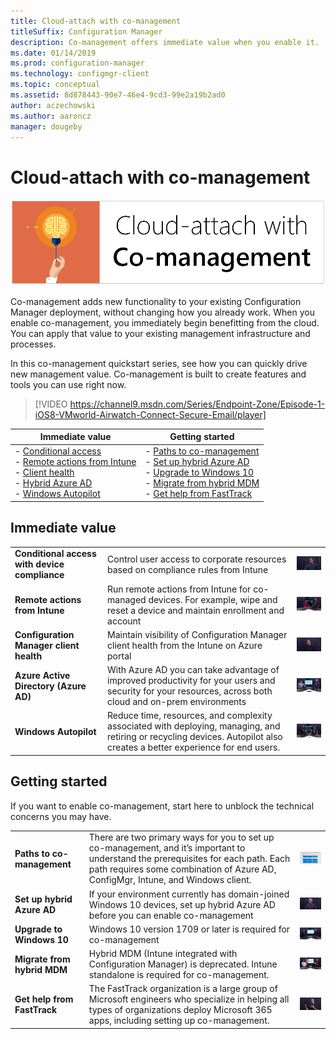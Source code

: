 ```yaml
---
title: Cloud-attach with co-management
titleSuffix: Configuration Manager
description: Co-management offers immediate value when you enable it.
ms.date: 01/14/2019
ms.prod: configuration-manager
ms.technology: configmgr-client
ms.topic: conceptual
ms.assetid: 8d878443-90e7-46e4-9cd3-99e2a19b2ad0
author: aczechowski
ms.author: aaroncz
manager: dougeby
---
```


# Cloud-attach with co-management

![Blastoff series banner](media/blastoff-banner.png)

Co-management adds new functionality to your existing Configuration Manager deployment, without changing how you already work. When you enable co-management, you immediately begin benefitting from the cloud. You can apply that value to your existing management infrastructure and processes.

In this co-management quickstart series, see how you can quickly drive new management value. Co-management is built to create features and tools you can use right now.


<!--update with final video for this overview, with some intro text-->
> [!VIDEO https://channel9.msdn.com/Series/Endpoint-Zone/Episode-1-iOS8-VMworld-Airwatch-Connect-Secure-Email/player]


| Immediate value | Getting started |
|-----------------|-----------------|
| - [Conditional access](#bkmk_ca)<br> - [Remote actions from Intune](#bkmk_remote)<br> - [Client health](#bkmk_client-health)<br> - [Hybrid Azure AD](#bkmk_hybrid-aad)<br> - [Windows Autopilot](#bkmk_autopilot) | - [Paths to co-management](#bkmk_paths)<br> - [Set up hybrid Azure AD](#bkmk_setup-hybrid-aad)<br> - [Upgrade to Windows 10](#bkmk_upgrade-win10)<br> - [Migrate from hybrid MDM](#bkmk_migrate-hybrid-mdm)<br> - [Get help from FastTrack](#bkmk_fasttrack) | 



## Immediate value

| | | |
|-|-|-|
| <a name="bkmk_ca"></a>**Conditional access with device compliance** | Control user access to corporate resources based on compliance rules from Intune | [![Thumbnail of conditional access video](media/thumbnail-conditional-access.png)](/sccm/comanage/quickstart-conditional-access) |
| <a name="bkmk_remote"></a>**Remote actions from Intune** | Run remote actions from Intune for co-managed devices. For example, wipe and reset a device and maintain enrollment and account | [![Thumbnail of remote actions video](media/thumbnail-remote-action.png)](/sccm/comanage/quickstart-remote-actions) |
| <a name="bkmk_client-health"></a>**Configuration Manager client health** | Maintain visibility of Configuration Manager client health from the Intune on Azure portal | [![Thumbnail of client health video](media/thumbnail-client-health.png)](/sccm/comanage/quickstart-client-health) |
| <a name="bkmk_hybrid-aad"></a>**Azure Active Directory (Azure AD)** | With Azure AD you can take advantage of improved productivity for your users and security for your resources, across both cloud and on-prem environments | [![Thumbnail of hybrid Azure AD video](media/thumbnail-azure-ad.png)](/sccm/comanage/quickstart-hybrid-aad) |
| <a name="bkmk_autopilot"></a>**Windows Autopilot** | Reduce time, resources, and complexity associated with deploying, managing, and retiring or recycling devices. Autopilot also creates a better experience for end users. | [![Thumbnail of Windows Autopilot video](media/thumbnail-autopilot.png)](/sccm/comanage/quickstart-autopilot) |



## Getting started

If you want to enable co-management, start here to unblock the technical concerns you may have.

| | | |
|-|-|-|
| <a name="bkmk_paths"></a>**Paths to co-management** | There are two primary ways for you to set up co-management, and it’s important to understand the prerequisites for each path.  Each path requires some combination of Azure AD, ConfigMgr, Intune, and Windows client. | [![Thumbnail of co-management paths slide](media/thumbnail-paths.png)](/sccm/comanage/quickstart-paths) |
| <a name="bkmk_setup-hybrid-aad"></a>**Set up hybrid Azure AD** | If your environment currently has domain-joined Windows 10 devices, set up hybrid Azure AD before you can enable co-management | [![Thumbnail of hybrid Azure AD set up video](media/thumbnail-setup-azure-ad.png)](/sccm/comanage/quickstart-setup-hybrid-aad) |
| <a name="bkmk_upgrade-win10"></a>**Upgrade to Windows 10** | Windows 10 version 1709 or later is required for co-management | [![Thumbnail of upgrade Windows 10 video](media/thumbnail-upgrade-win10.png)](/sccm/comanage/quickstart-upgrade-win10) |
| <a name="bkmk_migrate-hybrid-mdm"></a>**Migrate from hybrid MDM** | Hybrid MDM (Intune integrated with Configuration Manager) is deprecated. Intune standalone is required for co-management. | [![Thumbnail of migrate hybrid MDM video](media/thumbnail-migrate-hybrid-mdm.png)](/sccm/comanage/quickstart-migrate-hybrid-mdm) |
| <a name="bkmk_fasttrack"></a>**Get help from FastTrack** | The FastTrack organization is a large group of Microsoft engineers who specialize in helping all types of organizations deploy Microsoft 365 apps, including setting up co-management. | [![Thumbnail of FastTrack video](media/thumbnail-fasttrack.png)](/sccm/comanage/quickstart-fasttrack) |

